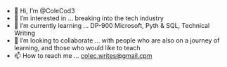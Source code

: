- 👋 Hi, I’m @ColeCod3
- 👀 I’m interested in ... breaking into the tech industry
- 🌱 I’m currently learning ... DP-900 Microsoft, Pyth & SQL, Technical Writing
- 💞️ I’m looking to collaborate ... with people who are also on a journey of learning, and those who would like to teach
- 📫 How to reach me ... colec.writes@gmail.cpm

<!---
ColeCod3/ColeCod3 is a ✨ special ✨ repository because its `README.md` (this file) appears on your GitHub profile.
You can click the Preview link to take a look at your changes.
--->

